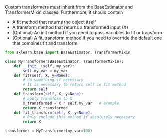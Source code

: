 
Custom transformers must inherit from the BaseEstimator and TransformerMixin classes. Furthermore, it should contain

- A fit method that returns the object itself
- A transform method that returns a transformed input (X)
- (Optional) An init method if you need to pass variables to fit or transform
- (Optional) A fit_transform method if you need to override the default one that combines fit and transform

```python
from sklearn.base import BaseEstimator, TransformerMixin

class MyTransformer(BaseEstimator, TransformerMixin):
	def __init__(self, my_var):
		self.my_var = my_var
	def fit(self, X, y=None):
		# do something if necessary
		# It is necessary to return self in fit method
		return self
	def transform(self, X, y=None):
		# apply transform to X
		X_transformed = X * self.my_var   # example
		return X_transformed
	def fit_transform(self, X, y=None):
		# Only include this method if absolutely necessary
		return X

transformer = MyTransformer(my_var=100)
```
